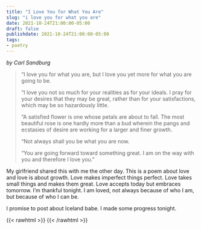 ```yaml
---
title: "I Love You for What You Are"
slug: "i love you for what you are"
date: 2021-10-24T21:00:00-05:00
draft: false
publishdate: 2021-10-24T21:00:00-05:00
tags:
- poetry
---
```


*by Carl Sandburg*

>“I love you for what you are, but I love you yet more for what you are going to be.  
>
>“I love you not so much for your realities as for your ideals. I pray for your desires that they may be great, rather than for your satisfactions, which may be so hazardously little.  
>
>“A satisfied flower is one whose petals are about to fall. The most beautiful rose is one hardly more than a bud wherein the pangs and ecstasies of desire are working for a larger and finer growth.  
>
>“Not always shall you be what you are now.  
>
>“You are going forward toward something great. I am on the way with you and therefore I love you.”  

My girlfriend shared this with me the other day. This is a poem about love and love is about growth. Love makes imperfect things perfect. Love takes small things and makes them great. Love accepts today but embraces tomorrow. I’m thankful tonight. I am loved, not always because of who I am, but because of who I can be.

I promise to post about Iceland babe. I made some progress tonight.

{{< rawhtml >}}
<a href="https://brid.gy/publish/twitter"></a>
{{< /rawhtml >}}
